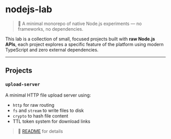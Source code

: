 # nodejs-lab

> 🧪 A minimal monorepo of native Node.js experiments — no frameworks, no dependencies.

This lab is a collection of small, focused projects built with **raw Node.js APIs**,
each project explores a specific feature of the platform using modern TypeScript and zero external dependencies.

---

## Projects

### `upload-server`

A minimal HTTP file upload server using:

- `http` for raw routing
- `fs` and `stream` to write files to disk
- `crypto` to hash file content
- TTL token system for download links

> 📄 [README](./apps/upload-server/README.md) for details
